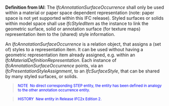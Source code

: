 **Definition
from IAI**:&nbsp;The _IfcAnnotationSurfaceOccurrence_ shall only be used within a material or paper space dependent representation (note: paper space is not yet supported within this IFC release).&nbsp;Styled surfaces or solids within model space shall use _IfcStyledItem_ as the instance to link the geometric surface, solid or annotation surface (for texture maps) representation item to the (shared) style information.

An _IfcAnnotationSurfaceOccurrence_ is a relation object, that assigns a (set of) styles to a representation item. It can be used without having a geometric representation item already assigned, e.g. within an _IfcMaterialDefinitionRepresentation_. Each instance of _IfcAnnotationSurfaceOccurrence_&nbsp;points, via an _IfcPresentationStyleAssignment_, to an _IfcSurfaceStyle_, that can be shared by many styled surfaces, or solids.

> <font color="#0000ff"><small>NOTE&nbsp;
No direct
corresponding STEP
entity, the entity has been defined in analogy to the other annotation
occurrence entity.</small> </font>

> <small><font color="#0000ff">HISTORY&nbsp;
New entity in
Release IFC2x Edition 2.</font><font color="#ff0000"><br>
  </font></small>